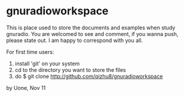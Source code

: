 # gnuradioworkspace
This is place used to store the documents and examples when study gnuradio.
You are welcomed to see and comment, if you wanna push, please state out.
I am happy to correspond with you all.

For first time users:
1. install 'git' on your system
2. cd to the directory you want to store the files
3. do 
$ git clone http://github.com/qizhu8/gnuradioworkspace

by Uone, Nov 11
